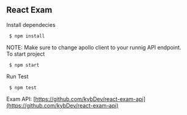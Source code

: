 
## React Exam

Install dependecies
```
 $ npm install
```

NOTE: Make sure to change apollo client to your runnig API endpoint. <br>
To start project
```
 $ npm start
```

Run Test
```
 $ npm test
```

Exam API:
[https://github.com/kybDev/react-exam-api](https://github.com/kybDev/react-exam-api)

